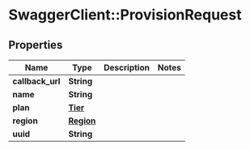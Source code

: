 # SwaggerClient::ProvisionRequest

## Properties
Name | Type | Description | Notes
------------ | ------------- | ------------- | -------------
**callback_url** | **String** |  | 
**name** | **String** |  | 
**plan** | [**Tier**](Tier.md) |  | 
**region** | [**Region**](Region.md) |  | 
**uuid** | **String** |  | 


